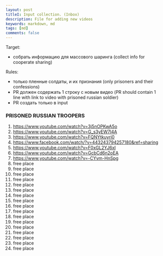 ```yaml
---
layout: post
titleI: Input collection. (Inbox)
description: File for adding new videos
keywords: markdown, md
tags: [md]
comments: false
---
```

Target:
- собрать информацию для массового шаринга (collect info for cooperate sharing)

Rules:
- только пленные солдаты, и их признания (only prisoners and their confessions)
- PR должен содержать 1 строку с новым видео (PR should contain 1 line with link to video with prisoned russian soldier)
- PR создать только в input

### PRISONED RUSSIAN TROOPERS
1. https://www.youtube.com/watch?v=3j5nOPKwA5o
2. https://www.youtube.com/watch?v=G_s3yEW7l4A
3. https://www.youtube.com/watch?v=FQNYtkuyri0
5. https://www.facebook.com/watch/?v=443243794257180&ref=sharing
6. https://www.youtube.com/watch?v=F0xGL2YJ6xI
7. https://www.youtube.com/watch?v=GcbCd6n2oEA
8. https://www.youtube.com/watch?v=-CYvm-HnSpg
9. free place
10. free place
11. free place
12. free place
13. free place
14. free place
15. free place
16. free place
17. free place
18. free place
19. free place
20. free place
21. free place
22. free place
23. free place
24. free place
25. free place

